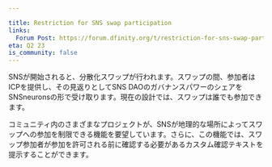 ```yaml
---

title: Restriction for SNS swap participation
links:
  Forum Post: https://forum.dfinity.org/t/restriction-for-sns-swap-participation-design/19938
eta: Q2 23
is_community: false
---
```

SNSが開始されると、分散化スワップが行われます。スワップの間、参加者はICPを提供し、その見返りとしてSNS DAOのガバナンスパワーのシェアをSNSneuronsの形で受け取ります。現在の設計では、スワップは誰でも参加できます。

コミュニティ内のさまざまなプロジェクトが、SNSが地理的な場所によってスワップへの参加を制限できる機能を要望しています。さらに、この機能では、スワップ参加者が参加を許可される前に確認する必要があるカスタム確認テキストを提示することができます。

<!---

When an SNS is launched, it goes through a decentralization swap. During the swap, participants provide ICP and in return receive a share of the SNS DAO’s governance power in the form of SNS neurons. In the current design swaps are open for anyone to participate.

Different projects in the community have requested a feature that allows SNSs to restrict participation in the swap by geographic location. In addition, this feature enables swap participants to be presented with a custom confirmation text that they need to confirm before being allowed to participate.
-->
